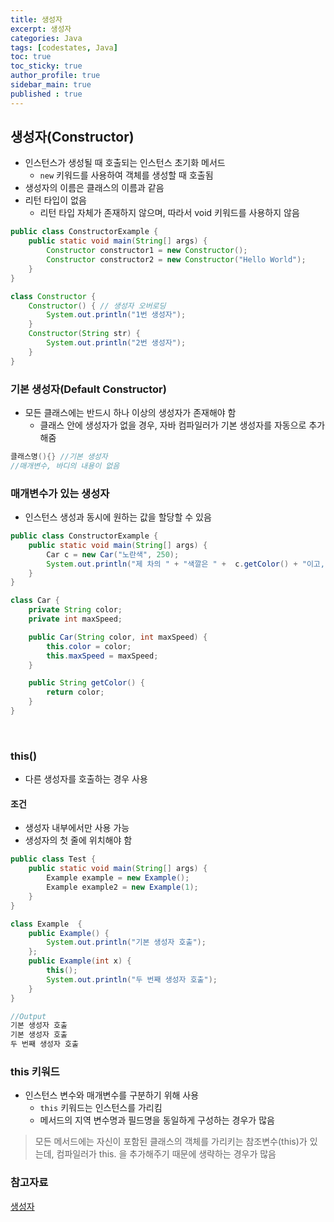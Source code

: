 ```yaml
---
title: 생성자
excerpt: 생성자
categories: Java
tags: [codestates, Java]
toc: true
toc_sticky: true
author_profile: true
sidebar_main: true
published : true
---
```

## 생성자(Constructor)
- 인스턴스가 생성될 때 호출되는 인스턴스 초기화 메서드
  - ```new``` 키워드를 사용하여 객체를 생성할 때 호출됨
- 생성자의 이름은 클래스의 이름과 같음
- 리턴 타입이 없음
  - 리턴 타입 자체가 존재하지 않으며, 따라서 void 키워드를 사용하지 않음

```java
public class ConstructorExample {
    public static void main(String[] args) {
        Constructor constructor1 = new Constructor();
        Constructor constructor2 = new Constructor("Hello World");
    }
}

class Constructor {
    Constructor() { // 생성자 오버로딩
        System.out.println("1번 생성자");
    }
    Constructor(String str) {
        System.out.println("2번 생성자");
    }
}
```

### 기본 생성자(Default Constructor)
- 모든 클래스에는 반드시 하나 이상의 생성자가 존재해야 함
  - 클래스 안에 생성자가 없을 경우, 자바 컴파일러가 기본 생성자를 자동으로 추가 해줌

```java
클래스명(){} //기본 생성자
//매개변수, 바디의 내용이 없음
```

### 매개변수가 있는 생성자
- 인스턴스 생성과 동시에 원하는 값을 할당할 수 있음

```java
public class ConstructorExample {
    public static void main(String[] args) {
        Car c = new Car("노란색", 250);
        System.out.println("제 차의 " + "색깔은 " +  c.getColor() + "이고, 최고 속력은 " c.getMaxSpeed() + "입니다.");
    }
}

class Car {
    private String color;
    private int maxSpeed;

    public Car(String color, int maxSpeed) {
        this.color = color;
        this.maxSpeed = maxSpeed;
    }

    public String getColor() {
        return color;
    }
}
```

<br>

### this()
- 다른 생성자를 호출하는 경우 사용

#### 조건
- 생성자 내부에서만 사용 가능
- 생성자의 첫 줄에 위치해야 함

```java
public class Test {
    public static void main(String[] args) {
        Example example = new Example();
        Example example2 = new Example(1);
    }
}

class Example  {
    public Example() {
        System.out.println("기본 생성자 호출");
    };
    public Example(int x) {
        this();
        System.out.println("두 번째 생성자 호출");
    }
}

//Output
기본 생성자 호출
기본 생성자 호출
두 번째 생성자 호출
```

### this 키워드
- 인스턴스 변수와 매개변수를 구분하기 위해 사용
  - ```this``` 키워드는 인스턴스를 가리킴
  - 메서드의 지역 변수명과 필드명을 동일하게 구성하는 경우가 많음

> 모든 메서드에는 자신이 포함된 클래스의 객체를 가리키는 참조변수(this)가 있는데, 컴파일러가 this. 을 추가해주기 때문에 생략하는 경우가 많음


### 참고자료
[생성자](http://wiki.hash.kr/index.php/%EC%83%9D%EC%84%B1%EC%9E%90)
